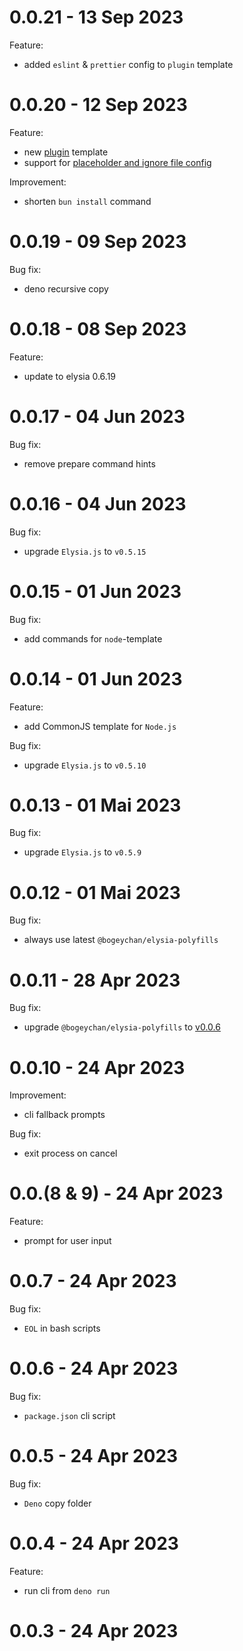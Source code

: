 # 0.0.21 - 13 Sep 2023

Feature:

- added `eslint` & `prettier` config to `plugin` template

# 0.0.20 - 12 Sep 2023

Feature:

- new [plugin](./template-plugin) template
- support for [placeholder and ignore file config](./template-plugin/scaffolding.json)

Improvement:

- shorten `bun install` command

# 0.0.19 - 09 Sep 2023

Bug fix:

- deno recursive copy

# 0.0.18 - 08 Sep 2023

Feature:

- update to elysia 0.6.19

# 0.0.17 - 04 Jun 2023

Bug fix:

- remove prepare command hints

# 0.0.16 - 04 Jun 2023

Bug fix:

- upgrade `Elysia.js` to `v0.5.15`

# 0.0.15 - 01 Jun 2023

Bug fix:

- add commands for `node`-template

# 0.0.14 - 01 Jun 2023

Feature:

- add CommonJS template for `Node.js`

Bug fix:

- upgrade `Elysia.js` to `v0.5.10`

# 0.0.13 - 01 Mai 2023

Bug fix:

- upgrade `Elysia.js` to `v0.5.9`

# 0.0.12 - 01 Mai 2023

Bug fix:

- always use latest `@bogeychan/elysia-polyfills`

# 0.0.11 - 28 Apr 2023

Bug fix:

- upgrade `@bogeychan/elysia-polyfills` to [v0.0.6](https://github.com/bogeychan/elysia-polyfills/blob/9b441c21bd92c6a0bad697880f106e29559c96e7/CHANGELOG.md)

# 0.0.10 - 24 Apr 2023

Improvement:

- cli fallback prompts

Bug fix:

- exit process on cancel

# 0.0.(8 & 9) - 24 Apr 2023

Feature:

- prompt for user input

# 0.0.7 - 24 Apr 2023

Bug fix:

- `EOL` in bash scripts

# 0.0.6 - 24 Apr 2023

Bug fix:

- `package.json` cli script

# 0.0.5 - 24 Apr 2023

Bug fix:

- `Deno` copy folder

# 0.0.4 - 24 Apr 2023

Feature:

- run cli from `deno run`

# 0.0.3 - 24 Apr 2023


